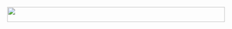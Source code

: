 <p  align="center">
<img  src="https://readme-typing-svg.herokuapp.com/?size=35&center=true&vCenter=true&color=03989EFF&width=900&lines=Danilchenko+Paul;C/C+++Developer;System+Programming"  width="100%"  height="35px></a>
</p>

<img  src="https://user-images.githubusercontent.com/73097560/115834477-dbab4500-a447-11eb-908a-139a6edaec5c.gif">
</br>
                                                                                                                 
<p  align="center">
  
</p>      
